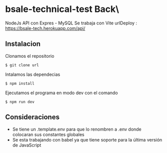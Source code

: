 # bsale-technical-test Back\

NodeJs API con Expres - MySQL
Se trabaja con Vite
urlDeploy : https://bsale-tech.herokuapp.com/api/

## Instalacion

Clonamos el repositorio

`$ git clone url`

Intalamos las dependecias

`$ npm install`

Ejecutamos el programa en modo dev con el comando

`$ npm run dev`

## Consideraciones
- Se tiene un .template.env para que lo renombren a .env donde colocaran sus constantes globales
- Se esta trabajando con babel ya que tiene soporte para la última versión de JavaScript
